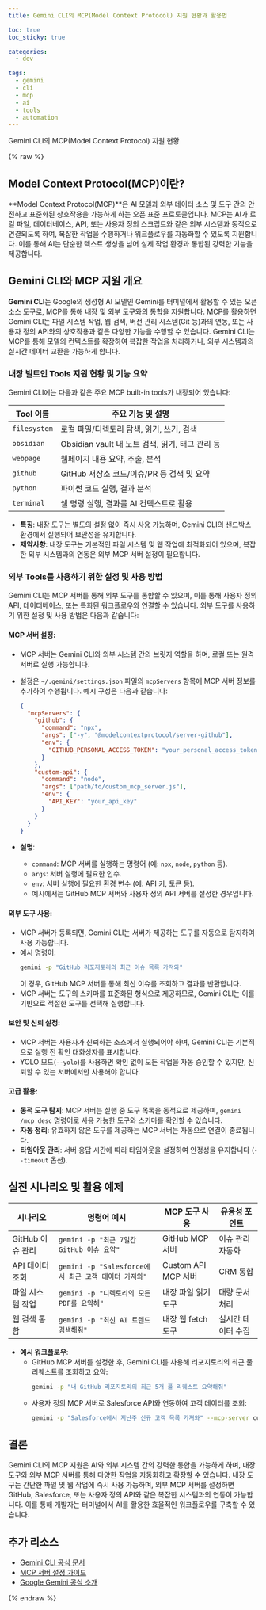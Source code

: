 ```yaml
---
title: Gemini CLI의 MCP(Model Context Protocol) 지원 현황과 활용법

toc: true  
toc_sticky: true

categories:
  - dev

tags:
  - gemini
  - cli
  - mcp
  - ai
  - tools
  - automation
---
```


Gemini CLI의 MCP(Model Context Protocol) 지원 현황

{% raw %}

## Model Context Protocol(MCP)이란?

**Model Context Protocol(MCP)**은 AI 모델과 외부 데이터 소스 및 도구 간의 안전하고 표준화된 상호작용을 가능하게 하는 오픈 표준 프로토콜입니다. MCP는 AI가 로컬 파일, 데이터베이스, API, 또는 사용자 정의 스크립트와 같은 외부 시스템과 동적으로 연결되도록 하여, 복잡한 작업을 수행하거나 워크플로우를 자동화할 수 있도록 지원합니다. 이를 통해 AI는 단순한 텍스트 생성을 넘어 실제 작업 환경과 통합된 강력한 기능을 제공합니다.

## Gemini CLI와 MCP 지원 개요

**Gemini CLI**는 Google의 생성형 AI 모델인 Gemini를 터미널에서 활용할 수 있는 오픈소스 도구로, MCP를 통해 내장 및 외부 도구와의 통합을 지원합니다. MCP를 활용하면 Gemini CLI는 파일 시스템 작업, 웹 검색, 버전 관리 시스템(Git 등)과의 연동, 또는 사용자 정의 API와의 상호작용과 같은 다양한 기능을 수행할 수 있습니다. Gemini CLI는 MCP를 통해 모델의 컨텍스트를 확장하여 복잡한 작업을 처리하거나, 외부 시스템과의 실시간 데이터 교환을 가능하게 합니다.

### 내장 빌트인 Tools 지원 현황 및 기능 요약

Gemini CLI에는 다음과 같은 주요 MCP built-in tools가 내장되어 있습니다:

| Tool 이름         | 주요 기능 및 설명                                   |
|-------------------|----------------------------------------------------|
| `filesystem`      | 로컬 파일/디렉토리 탐색, 읽기, 쓰기, 검색           |
| `obsidian`        | Obsidian vault 내 노트 검색, 읽기, 태그 관리 등      |
| `webpage`         | 웹페이지 내용 요약, 추출, 분석                      |
| `github`          | GitHub 저장소 코드/이슈/PR 등 검색 및 요약          |
| `python`          | 파이썬 코드 실행, 결과 분석                         |
| `terminal`        | 쉘 명령 실행, 결과를 AI 컨텍스트로 활용              |

- **특징**: 내장 도구는 별도의 설정 없이 즉시 사용 가능하며, Gemini CLI의 샌드박스 환경에서 실행되어 보안성을 유지합니다.
- **제약사항**: 내장 도구는 기본적인 파일 시스템 및 웹 작업에 최적화되어 있으며, 복잡한 외부 시스템과의 연동은 외부 MCP 서버 설정이 필요합니다.[](https://github.com/google-gemini/gemini-cli/blob/main/docs/tools/mcp-server.md)

### 외부 Tools를 사용하기 위한 설정 및 사용 방법

Gemini CLI는 MCP 서버를 통해 외부 도구를 통합할 수 있으며, 이를 통해 사용자 정의 API, 데이터베이스, 또는 특화된 워크플로우와 연결할 수 있습니다. 외부 도구를 사용하기 위한 설정 및 사용 방법은 다음과 같습니다:

#### **MCP 서버 설정**:
   - MCP 서버는 Gemini CLI와 외부 시스템 간의 브릿지 역할을 하며, 로컬 또는 원격 서버로 실행 가능합니다.
   - 설정은 `~/.gemini/settings.json` 파일의 `mcpServers` 항목에 MCP 서버 정보를 추가하여 수행됩니다. 예시 구성은 다음과 같습니다:

     ```json
     {
       "mcpServers": {
         "github": {
           "command": "npx",
           "args": ["-y", "@modelcontextprotocol/server-github"],
           "env": {
             "GITHUB_PERSONAL_ACCESS_TOKEN": "your_personal_access_token"
           }
         },
         "custom-api": {
           "command": "node",
           "args": ["path/to/custom_mcp_server.js"],
           "env": {
             "API_KEY": "your_api_key"
           }
         }
       }
     }
     ```

   - **설명**:
     - `command`: MCP 서버를 실행하는 명령어 (예: `npx`, `node`, `python` 등).
     - `args`: 서버 실행에 필요한 인수.
     - `env`: 서버 실행에 필요한 환경 변수 (예: API 키, 토큰 등).
     - 예시에서는 GitHub MCP 서버와 사용자 정의 API 서버를 설정한 경우입니다.[](https://developers.google.com/gemini-code-assist/docs/use-agentic-chat-pair-programmer)

#### **외부 도구 사용**:
   - MCP 서버가 등록되면, Gemini CLI는 서버가 제공하는 도구를 자동으로 탐지하여 사용 가능합니다.
   - 예시 명령어:
     ```bash
     gemini -p "GitHub 리포지토리의 최근 이슈 목록 가져와"
     ```
     이 경우, GitHub MCP 서버를 통해 최신 이슈를 조회하고 결과를 반환합니다.
   - MCP 서버는 도구의 스키마를 표준화된 형식으로 제공하므로, Gemini CLI는 이를 기반으로 적절한 도구를 선택해 실행합니다.[](https://github.com/google-gemini/gemini-cli/blob/main/docs/tools/mcp-server.md)

#### **보안 및 신뢰 설정**:
   - MCP 서버는 사용자가 신뢰하는 소스에서 실행되어야 하며, Gemini CLI는 기본적으로 실행 전 확인 대화상자를 표시합니다.
   - YOLO 모드(`--yolo`)를 사용하면 확인 없이 모든 작업을 자동 승인할 수 있지만, 신뢰할 수 있는 서버에서만 사용해야 합니다.

#### **고급 활용**:
   - **동적 도구 탐지**: MCP 서버는 실행 중 도구 목록을 동적으로 제공하며, `gemini /mcp desc` 명령어로 사용 가능한 도구와 스키마를 확인할 수 있습니다.
   - **자동 정리**: 유효하지 않은 도구를 제공하는 MCP 서버는 자동으로 연결이 종료됩니다.
   - **타임아웃 관리**: 서버 응답 시간에 따라 타임아웃을 설정하여 안정성을 유지합니다 (`--timeout` 옵션).[](https://github.com/google-gemini/gemini-cli/blob/main/docs/tools/mcp-server.md)

## 실전 시나리오 및 활용 예제

| 시나리오 | 명령어 예시 | MCP 도구 사용 | 유용성 포인트 |
|---|---|---|---|
| GitHub 이슈 관리 | `gemini -p "최근 7일간 GitHub 이슈 요약"` | GitHub MCP 서버 | 이슈 관리 자동화 |
| API 데이터 조회 | `gemini -p "Salesforce에서 최근 고객 데이터 가져와"` | Custom API MCP 서버 | CRM 통합 |
| 파일 시스템 작업 | `gemini -p "디렉토리의 모든 PDF를 요약해"` | 내장 파일 읽기 도구 | 대량 문서 처리 |
| 웹 검색 통합 | `gemini -p "최신 AI 트렌드 검색해줘"` | 내장 웹 fetch 도구 | 실시간 데이터 수집 |

- **예시 워크플로우**:
  - GitHub MCP 서버를 설정한 후, Gemini CLI를 사용해 리포지토리의 최근 풀 리퀘스트를 조회하고 요약:
    ```bash
    gemini -p "내 GitHub 리포지토리의 최근 5개 풀 리퀘스트 요약해줘"
    ```
  - 사용자 정의 MCP 서버로 Salesforce API와 연동하여 고객 데이터를 조회:
    ```bash
    gemini -p "Salesforce에서 지난주 신규 고객 목록 가져와" --mcp-server custom-api
    ```

## 결론

Gemini CLI의 MCP 지원은 AI와 외부 시스템 간의 강력한 통합을 가능하게 하며, 내장 도구와 외부 MCP 서버를 통해 다양한 작업을 자동화하고 확장할 수 있습니다. 내장 도구는 간단한 파일 및 웹 작업에 즉시 사용 가능하며, 외부 MCP 서버를 설정하면 GitHub, Salesforce, 또는 사용자 정의 API와 같은 복잡한 시스템과의 연동이 가능합니다. 이를 통해 개발자는 터미널에서 AI를 활용한 효율적인 워크플로우를 구축할 수 있습니다.

## 추가 리소스

  * [Gemini CLI 공식 문서](https://github.com/google-gemini/gemini-cli)
  * [MCP 서버 설정 가이드](https://github.com/google-gemini/gemini-cli/blob/main/docs/tools/mcp-server.md)
  * [Google Gemini 공식 소개](https://deepmind.google/technologies/gemini/)

{% endraw %}